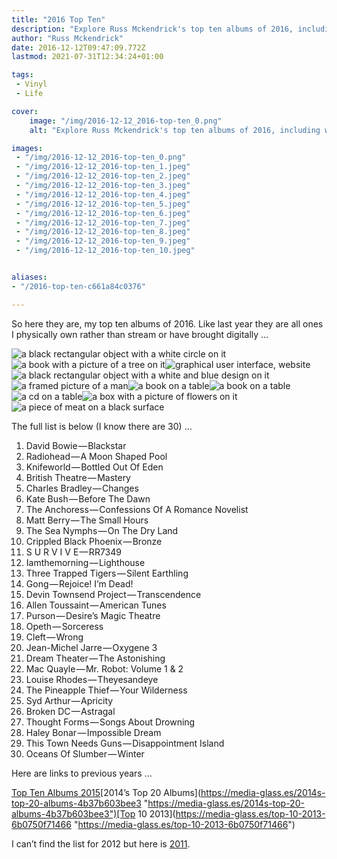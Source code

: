 ```yaml
---
title: "2016 Top Ten"
description: "Explore Russ Mckendrick's top ten albums of 2016, including works by David Bowie, Radiohead, and Knifeworld. Dive into the diverse sounds of the year."
author: "Russ Mckendrick"
date: 2016-12-12T09:47:09.772Z
lastmod: 2021-07-31T12:34:24+01:00

tags:
 - Vinyl
 - Life

cover:
    image: "/img/2016-12-12_2016-top-ten_0.png" 
    alt: "Explore Russ Mckendrick's top ten albums of 2016, including works by David Bowie, Radiohead, and Knifeworld. Dive into the diverse sounds of the year."

images:
 - "/img/2016-12-12_2016-top-ten_0.png"
 - "/img/2016-12-12_2016-top-ten_1.jpeg"
 - "/img/2016-12-12_2016-top-ten_2.jpeg"
 - "/img/2016-12-12_2016-top-ten_3.jpeg"
 - "/img/2016-12-12_2016-top-ten_4.jpeg"
 - "/img/2016-12-12_2016-top-ten_5.jpeg"
 - "/img/2016-12-12_2016-top-ten_6.jpeg"
 - "/img/2016-12-12_2016-top-ten_7.jpeg"
 - "/img/2016-12-12_2016-top-ten_8.jpeg"
 - "/img/2016-12-12_2016-top-ten_9.jpeg"
 - "/img/2016-12-12_2016-top-ten_10.jpeg"


aliases:
- "/2016-top-ten-c661a84c0376"

---
```


So here they are, my top ten albums of 2016. Like last year they are all ones I physically own rather than stream or have brought digitally …

![a black rectangular object with a white circle on it](/img/2016-12-12_2016-top-ten_1.jpeg)![a book with a picture of a tree on it](/img/2016-12-12_2016-top-ten_2.jpeg)![graphical user interface, website](/img/2016-12-12_2016-top-ten_3.jpeg)![a black rectangular object with a white and blue design on it](/img/2016-12-12_2016-top-ten_4.jpeg)![a framed picture of a man](/img/2016-12-12_2016-top-ten_5.jpeg)![a book on a table](/img/2016-12-12_2016-top-ten_6.jpeg)![a book on a table](/img/2016-12-12_2016-top-ten_7.jpeg)![a cd on a table](/img/2016-12-12_2016-top-ten_8.jpeg)![a box with a picture of flowers on it](/img/2016-12-12_2016-top-ten_9.jpeg)![a piece of meat on a black surface](/img/2016-12-12_2016-top-ten_10.jpeg)

The full list is below (I know there are 30) …

1. David Bowie — Blackstar
2. Radiohead — A Moon Shaped Pool
3. Knifeworld — Bottled Out Of Eden
4. British Theatre — Mastery
5. Charles Bradley — Changes
6. Kate Bush — Before The Dawn
7. The Anchoress — Confessions Of A Romance Novelist
8. Matt Berry — The Small Hours
9. The Sea Nymphs — On The Dry Land
10. Crippled Black Phoenix — Bronze
11. S U R V I V E — RR7349
12. Iamthemorning — Lighthouse
13. Three Trapped Tigers — Silent Earthling
14. Gong — Rejoice! I’m Dead!
15. Devin Townsend Project — Transcendence
16. Allen Toussaint — American Tunes
17. Purson — Desire’s Magic Theatre
18. Opeth — Sorceress
19. Cleft — Wrong
20. Jean-Michel Jarre — Oxygene 3
21. Dream Theater — The Astonishing
22. Mac Quayle — Mr. Robot: Volume 1 & 2
23. Louise Rhodes — Theyesandeye
24. The Pineapple Thief — Your Wilderness
25. Syd Arthur — Apricity
26. Broken DC — Astragal
27. Thought Forms — Songs About Drowning
28. Haley Bonar — Impossible Dream
29. This Town Needs Guns — Disappointment Island
30. Oceans Of Slumber — Winter

Here are links to previous years …

[Top Ten Albums 2015](https://media-glass.es/top-ten-albums-2015-36eb738ac95c "https://media-glass.es/top-ten-albums-2015-36eb738ac95c")[2014’s Top 20 Albums](https://media-glass.es/2014s-top-20-albums-4b37b603bee3 "https://media-glass.es/2014s-top-20-albums-4b37b603bee3")[Top 10 2013](https://media-glass.es/top-10-2013-6b0750f71466 "https://media-glass.es/top-10-2013-6b0750f71466")

I can’t find the list for 2012 but here is [2011](http://russ.mckendrick.eu/post/13604620639/2011-top-10).
